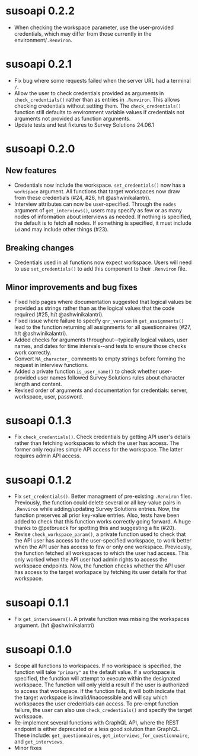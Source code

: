 # susoapi 0.2.2

- When checking the workspace parameter, use the user-provided credentials, which may differ from those currently in the environment/`.Renviron`.

# susoapi 0.2.1

- Fix bug where some requests failed when the server URL had a terminal `/`.
- Allow the user to check credentials provided as arguments in `check_credentials()` rather than as entries in `.Renviron`. This allows checking credentials without setting them. The `check_credentials()` function still defaults to environment variable values if credentials not arguments not provided as function arguments.
- Update tests and test fixtures to Survey Solutions 24.06.1

# susoapi 0.2.0

## New features

- Credentials now include the workspace. `set_credentials()` now has a `workspace` argument. All functions that target workspaces now draw from these credentials (#24, #26, h/t @ashwinikalantri). 
- Interview attributes can now be user-specified. Through the `nodes` argument of `get_interviews()`, users may specify as few or as many nodes of information about interviews as needed. If nothing is specified, the default is to fetch all nodes. If something is specified, it must include `id` and may include other things (#23).

## Breaking changes

- Credentials used in all functions now expect workspace. Users will need to use `set_credentials()` to add this component to their `.Renviron` file.

## Minor improvements and bug fixes

- Fixed help pages where documentation suggested that logical values be provided as strings rather than as the logical values that the code required (#25, h/t @ashwinikalantri).
- Fixed issue where failure to specify `qnr_version` in `get_assignments()` lead to the function returning all assignments for all questionnaires (#27, h/t @ashwinikalantri).
- Added checks for arguments throughout--typically logical values, user names, and dates for time intervals--and tests to ensure those checks work correctly.
- Convert `NA_character_` comments to empty strings before forming the request in interview functions.
- Added a private function `is_user_name()` to check whether user-provided user names followed Survey Solutions rules about character length and content.
- Revised order of arguments and documentation for credentials: server, workspace, user, password.

# susoapi 0.1.3

- Fix `check_credentials()`. Check credentials by getting API user's details rather than fetching workspaces to which the user has access. The former only requires simple API access for the workspace. The latter requires admin API access.

# susoapi 0.1.2

- Fix `set_credentials()`. Better managment of pre-existing `.Renviron` files. Previously, the function could delete several or all key-value pairs in `.Renviron` while adding/updating Survey Solutions entries. Now, the function preserves all prior key-value entries. Also, tests have been added to check that this function works correctly going forward. A huge thanks to @petbrueck for spotting this and suggesting a fix (#20).
- Revise `check_workspace_param()`, a private function used to check that the API user has access to the user-specified workspace, to work better when the API user has access to few or only one workspace. Previously, the function fetched all workspaces to which the user had access. This only worked when the API user had admin rights to access the workspace endpoints. Now, the function checks whether the API user has access to the target workspace by fetching its user details for that workspace.

# susoapi 0.1.1

- Fix `get_interviewers()`. A private function was missing the workspaces argument. (h/t @ashwinikalantri)

# susoapi 0.1.0

- Scope all functions to workspaces. If no workspace is specified, the function will take `"primary"` as the default value. If a workspace is specified, the function will attempt to execute within the designated workspace. The function will only yield a result if the user is authorized to access that workspace. If the function fails, it will both indicate that the target workspace is invalid/inaccessible and will say which workspaces the user credentials can access. To pre-empt function failure, the user can also use `check_credentials()` and specify the target workspace.
- Re-implement several functions with GraphQL API, where the REST endpoint is either deprecated or a less good solution than GraphQL. These include: `get_questionnaires`, `get_interviews_for_questionnaire`, and `get_interviews`.
- Minor fixes
